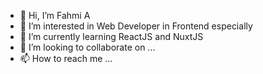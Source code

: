 - 👋 Hi, I’m Fahmi A
- 👀 I’m interested in Web Developer in Frontend especially
- 🌱 I’m currently learning ReactJS and NuxtJS
- 💞️ I’m looking to collaborate on ...
- 📫 How to reach me ...

<!---
fahmi29/fahmi29 is a ✨ special ✨ repository because its `README.md` (this file) appears on your GitHub profile.
You can click the Preview link to take a look at your changes.
--->
